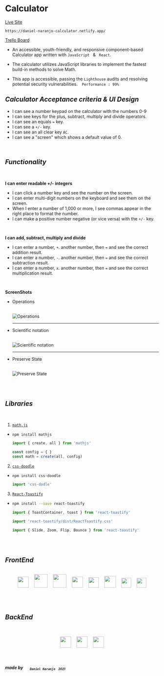 # Calculator

[Live Site](https://daniel-naranjo-calculator.netlify.app/)

`https://daniel-naranjo-calculator.netlify.app/`

[Trello Board](https://trello.com/b/6aZbDUXd/daniel-naranjos-react-calculator)

* An accessible, youth-friendly, and responsive component-based Calculator app written with `JavaScript` &ensp;&amp;&ensp; `React`.

* The calculator utilizes JavaScript libraries to implement the fastest build-in methods to solve Math. 

* This app is accessible, passing the `Lighthouse` audits and resolving potential security vulnerabilities.&ensp;&ensp;`Performance : 99%`

## ___Calculator Acceptance criteria & UI Design___

- I can see a number keypad on the calculator with the numbers 0-9
- I can see keys for the plus, subtract, multiply and divide operators.
- I can see an equals `=` key.
- I can see a `+/-` key.
- I can see an all clear key `AC`.
- I can see a "screen" which shows a default value of 0.

<br/>

  ## ***Functionality***

  <br/>

  **I can enter readable +/- integers**

  - I can click a number key and see the number on the screen.
  - I can enter multi-digit numbers on the keyboard and see them on the screen.
  - When I enter a number of 1,000 or more, I see commas appear in the right place to format the number.
  - I can make a positive number negative (or vice versa) with the `+/-` key.

  <br/>

  **I can add, subtract, multiply and divide**

  - I can enter a number, `+`. another number, then `=` and see the correct addition result.
  - I can enter a number, `-`. another number, then `=` and see the correct subtraction result.
  - I can enter a number, `x`. another number, then `=` and see the correct multiplication result.

  <br/>

  **ScreenShots**
  - Operations

    <br/>
    <img src="./public/Operations.gif" alt="Operations">
    
    --------
  - Scientific notation

    <br/>
    <img src="./public/Scientific Notation.gif" alt="Scientific notation">

    --------
  - Preserve State
    
    <br/>
    <img src="./public/Preserve State.gif" alt="Preserve State">
      

<br/>
<br/>

## ___Libraries___
<br/>

1. [`math.js`](https://mathjs.org/)

* ```nodejs
  npm install mathjs
  ```
    ```javascript
  import { create, all } from 'mathjs'
    
    const config = { }
    const math = create(all, config)
  ```

2. [`css-doodle`](https://css-doodle.com/)

* ```nodejs
  npm install css-doodle
  ```
    ```javascript
  import 'css-dodle'
  ```

3. [`React-Toastify`](https://fkhadra.github.io/react-toastify/introduction)

* ```bash
  npm install --save react-toastify
  ```
  ```javascript
  import { ToastContainer, toast } from 'react-toastify'

  import 'react-toastify/dist/ReactToastify.css'

  import { Slide, Zoom, Flip, Bounce } from 'react-toastify'
  ```






<br/>
<br/>

## ___FrontEnd___
<br/>
<div align='center'>
<img src="https://api.iconify.design/logos:javascript.svg" height="36px">&emsp;
<img src="https://api.iconify.design/logos:html-5.svg" height="44px">&emsp;
<img src="https://api.iconify.design/logos:css-3.svg" height="44px">&emsp;
<img src="https://api.iconify.design/logos:react.svg" width="36px" height="36px">&emsp;
<img src="https://api.iconify.design/logos:trello.svg" height="34px">&emsp;
<img src="https://api.iconify.design/vscode-icons:file-type-markdown.svg" height="38px">&emsp;
<img src="https://api.iconify.design/logos:npm-icon.svg" height="32px">&emsp;
<img src="https://api.iconify.design/logos:visual-studio-code.svg" height="32px">
</div>  

<br/>
<br/>
<br/>

## ___BackEnd___
<br/>
<br/>

<div align="center">
<img src="https://api.iconify.design/logos:netlify.svg" width="36px" height="36px">&emsp;
<img src="https://api.iconify.design/logos:circleci.svg" width="36px" height="36px">&emsp;
<img src="https://api.iconify.design/logos:git.svg" height="36px">
</div>

 <br />
 <br />

  ##### ***made*** by &ensp;<sub>&ensp;&ensp;`Daniel Naranjo`<small>&ensp;&ensp;2021</small></sub>
